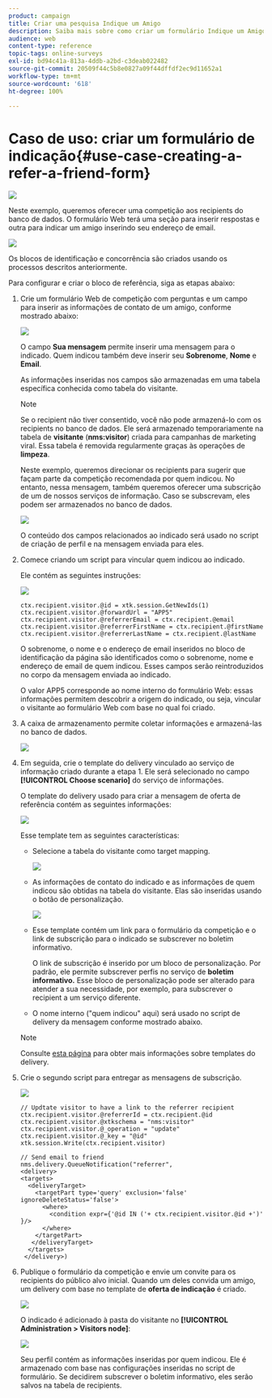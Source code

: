 ```yaml
---
product: campaign
title: Criar uma pesquisa Indique um Amigo
description: Saiba mais sobre como criar um formulário Indique um Amigo
audience: web
content-type: reference
topic-tags: online-surveys
exl-id: bd94c41a-813a-4ddb-a2bd-c3deab022482
source-git-commit: 20509f44c5b8e0827a09f44dffdf2ec9d11652a1
workflow-type: tm+mt
source-wordcount: '618'
ht-degree: 100%

---
```


# Caso de uso: criar um formulário de indicação{#use-case-creating-a-refer-a-friend-form}

![](../../assets/v7-only.svg)

Neste exemplo, queremos oferecer uma competição aos recipients do banco de dados. O formulário Web terá uma seção para inserir respostas e outra para indicar um amigo inserindo seu endereço de email.

![](assets/s_ncs_admin_survey_viral_sample_0.png)

Os blocos de identificação e concorrência são criados usando os processos descritos anteriormente.

Para configurar e criar o bloco de referência, siga as etapas abaixo:

1. Crie um formulário Web de competição com perguntas e um campo para inserir as informações de contato de um amigo, conforme mostrado abaixo:

   ![](assets/s_ncs_admin_survey_viral_sample_2.png)

   O campo **Sua mensagem** permite inserir uma mensagem para o indicado. Quem indicou também deve inserir seu **Sobrenome**, **Nome** e **Email**.

   As informações inseridas nos campos são armazenadas em uma tabela específica conhecida como tabela do visitante.

   >[!NOTE]
   >
   >Se o recipient não tiver consentido, você não pode armazená-lo com os recipients no banco de dados. Ele será armazenado temporariamente na tabela de **visitante** (**nms:visitor**) criada para campanhas de marketing viral. Essa tabela é removida regularmente graças às operações de **limpeza**.
   >
   >Neste exemplo, queremos direcionar os recipients para sugerir que façam parte da competição recomendada por quem indicou. No entanto, nessa mensagem, também queremos oferecer uma subscrição de um de nossos serviços de informação. Caso se subscrevam, eles podem ser armazenados no banco de dados.

   ![](assets/s_ncs_admin_survey_viral_sample_5.png)

   O conteúdo dos campos relacionados ao indicado será usado no script de criação de perfil e na mensagem enviada para eles.

1. Comece criando um script para vincular quem indicou ao indicado.

   Ele contém as seguintes instruções:

   ![](assets/s_ncs_admin_survey_viral_sample_4.png)

   ```
   ctx.recipient.visitor.@id = xtk.session.GetNewIds(1)
   ctx.recipient.visitor.@forwardUrl = "APP5"
   ctx.recipient.visitor.@referrerEmail = ctx.recipient.@email
   ctx.recipient.visitor.@referrerFirstName = ctx.recipient.@firstName
   ctx.recipient.visitor.@referrerLastName = ctx.recipient.@lastName
   ```

   O sobrenome, o nome e o endereço de email inseridos no bloco de identificação da página são identificados como o sobrenome, nome e endereço de email de quem indicou. Esses campos serão reintroduzidos no corpo da mensagem enviada ao indicado.

   O valor APP5 corresponde ao nome interno do formulário Web: essas informações permitem descobrir a origem do indicado, ou seja, vincular o visitante ao formulário Web com base no qual foi criado.

1. A caixa de armazenamento permite coletar informações e armazená-las no banco de dados.

   ![](assets/s_ncs_admin_survey_viral_sample_4b.png)

1. Em seguida, crie o template do delivery vinculado ao serviço de informação criado durante a etapa 1. Ele será selecionado no campo **[!UICONTROL Choose scenario]** do serviço de informações.

   O template do delivery usado para criar a mensagem de oferta de referência contém as seguintes informações:

   ![](assets/s_ncs_admin_survey_viral_sample_7.png)

   Esse template tem as seguintes características:

   * Selecione a tabela do visitante como target mapping.

      ![](assets/s_ncs_admin_survey_viral_sample_7b.png)

   * As informações de contato do indicado e as informações de quem indicou são obtidas na tabela do visitante. Elas são inseridas usando o botão de personalização.

      ![](assets/s_ncs_admin_survey_viral_sample_7a.png)

   * Esse template contém um link para o formulário da competição e o link de subscrição para o indicado se subscrever no boletim informativo.

      O link de subscrição é inserido por um bloco de personalização. Por padrão, ele permite subscrever perfis no serviço de **boletim informativo.** Esse bloco de personalização pode ser alterado para atender a sua necessidade, por exemplo, para subscrever o recipient a um serviço diferente.

   * O nome interno (&quot;quem indicou&quot; aqui) será usado no script de delivery da mensagem conforme mostrado abaixo.
   >[!NOTE]
   >
   >Consulte [esta página](../../delivery/using/about-templates.md) para obter mais informações sobre templates do delivery.

1. Crie o segundo script para entregar as mensagens de subscrição.

   ![](assets/s_ncs_admin_survey_viral_sample_7c.png)

   ```
   // Updtate visitor to have a link to the referrer recipient
   ctx.recipient.visitor.@referrerId = ctx.recipient.@id
   ctx.recipient.visitor.@xtkschema = "nms:visitor"
   ctx.recipient.visitor.@_operation = "update" 
   ctx.recipient.visitor.@_key = "@id" 
   xtk.session.Write(ctx.recipient.visitor)
   
   // Send email to friend
   nms.delivery.QueueNotification("referrer",
   <delivery>
   <targets>
     <deliveryTarget>
       <targetPart type='query' exclusion='false' ignoreDeleteStatus='false'>
         <where>
           <condition expr={'@id IN ('+ ctx.recipient.visitor.@id +')' }/>
         </where>
       </targetPart>
      </deliveryTarget>
     </targets>
    </delivery>)
   ```

1. Publique o formulário da competição e envie um convite para os recipients do público alvo inicial. Quando um deles convida um amigo, um delivery com base no template de **oferta de indicação** é criado.

   ![](assets/s_ncs_admin_survey_viral_sample_8.png)

   O indicado é adicionado à pasta do visitante no **[!UICONTROL Administration > Visitors node]**:

   ![](assets/s_ncs_admin_survey_viral_sample_9.png)

   Seu perfil contém as informações inseridas por quem indicou. Ele é armazenado com base nas configurações inseridas no script de formulário. Se decidirem subscrever o boletim informativo, eles serão salvos na tabela de recipients.
